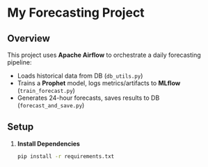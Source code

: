 # My Forecasting Project

## Overview
This project uses **Apache Airflow** to orchestrate a daily forecasting pipeline:
- Loads historical data from DB (`db_utils.py`)
- Trains a **Prophet** model, logs metrics/artifacts to **MLflow** (`train_forecast.py`)
- Generates 24-hour forecasts, saves results to DB (`forecast_and_save.py`)

## Setup

1. **Install Dependencies**
   ```bash
   pip install -r requirements.txt
   ```